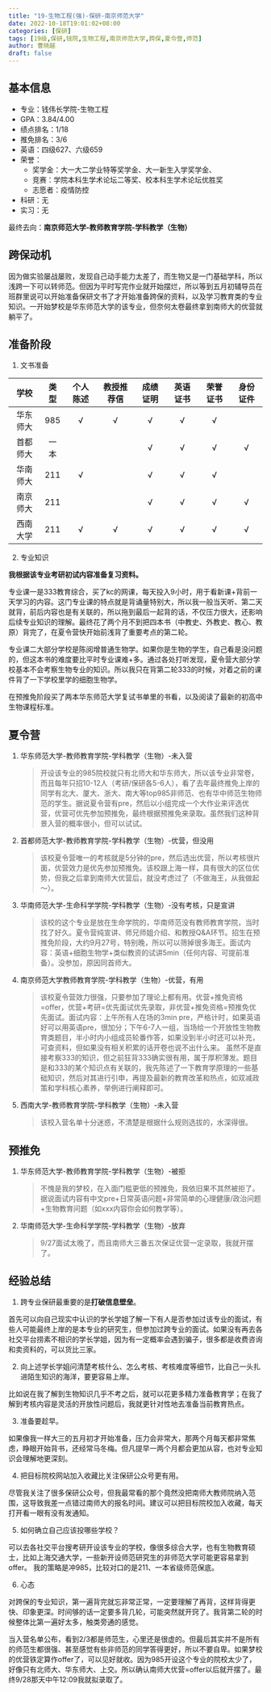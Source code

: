 ```yaml
---
title: "19-生物工程(强)-保研-南京师范大学"
date: 2022-10-18T19:01:02+08:00
categories: [保研]
tags: [19级,保研,钱院,生物工程,南京师范大学,跨保,夏令营,师范]
author: 曹晓越
draft: false
---
```


## 基本信息
- 专业：钱伟长学院-生物工程
- GPA：3.84/4.00
- 绩点排名：1/18
- 推免排名：3/6
- 英语：四级627、六级659
- 荣誉：
  - 奖学金：大一大二学业特等奖学金、大一新生入学奖学金、
  - 竞赛：学院本科生学术论坛二等奖、校本科生学术论坛优胜奖
  - 志愿者：疫情防控
- 科研：无
- 实习：无

最终去向：**南京师范大学-教师教育学院-学科教学（生物）**

## 跨保动机
因为做实验屡战屡败，发现自己动手能力太差了，而生物又是一门基础学科，所以浅跨一下可以转师范。但因为平时写完作业就开始摆烂，所以等到五月初辅导员在班群里说可以开始准备保研文书了才开始准备跨保的资料，以及学习教育类的专业知识。一开始梦校是华东师范大学的该专业，但奈何太卷最终拿到南师大的优营就躺平了。

## 准备阶段
1. 文书准备

| 学校   | 类型 | 个人陈述 | 教授推荐信 | 成绩证明 | 英语证书 | 荣誉证书 | 身份证件 |
| :--------: | :----: | :--------: | :----------: | :--------: | :--------: | :--------: | :--------: |
| 华东师大 | 985  | √      | √        | √      | √      | √      |          |
| 首都师大 | 一本 |          |            | √      | √      | √      | √      |
| 华南师大 | 211  | √      |            | √      | √      | √      |          |
| 南京师大 | 211  |          |            | √      | √      | √      | √      |
| 西南大学 | 211  | √      | √        | √      | √      | √      | √  |

2. 专业知识

**我根据该专业考研初试内容准备复习资料。**

专业课一是333教育综合，买了kc的网课，每天投入9小时，用于看新课+背前一天学习的内容。这门专业课的特点就是背诵量特别大，所以我一般当天听、第二天就背，前后内容也是有关联的，所以拖到最后一起背的话，不仅压力很大，还影响后续专业知识的理解。最终花了两个月不到把四本书（中教史、外教史、教心、教原）背完了，在夏令营快开始前浅背了重要考点的第二轮。

专业课二大部分学校是陈阅增普通生物学。如果你是生物的学生，自己看是没问题的，但这本书的难度要比平时专业课难+多。通过各处打听发现，夏令营大部分学校基本不会考察生物专业的知识。所以我只在背第二轮333的时候，对着之前的课件背了一下学校里学的细胞生物学。

在预推免阶段买了两本华东师范大学复试书单里的书看，以及阅读了最新的初高中生物课程标准。

## 夏令营
1. 华东师范大学-教师教育学院-学科教学（生物）-未入营
   > 开设该专业的985院校就只有北师大和华东师大，所以该专业非常卷，而且每年只招10-12人（考研/保研各5-6人），看了去年最终推免上岸的同学有北大、厦大、浙大、南大等top985非师范、也有华中师范生物师范的学生。据说夏令营有pre，然后以小组完成一个大作业来评选优营，优营可优先参加预推免，最终根据预推免来录取。虽然我们这种背景入营的概率很小，但可以试试。
2. 首都师范大学-教师教育学院-学科教学（生物）-优营，但没用
   > 该校夏令营唯一的考核就是5分钟的pre，然后选出优营，所以考核很片面，优营效力是优先参加预推免。该校跟上海一样，具有很大的区位优势，但我之后拿到南师大优营后，就没考虑过了（不做海王，从我做起～）。
3. 华南师范大学-生命科学学院-学科教学（生物）-没有考核，只是宣讲
   > 该校的这个专业是放在生命学院的，华南师范没有教师教育学院，当时找了好久。夏令营纯宣讲、师兄师姐介绍、和教授Q&A环节。招生在预推免阶段，大约9月27号，特别晚，所以可以筛掉很多海王。面试内容：英语+细胞生物学+类似教资的试讲5min（任何内容、可提前准备）。没参加，原因同首师大。
4. 南京师范大学教师教育学院-学科教学（生物）-优营，有用
   > 该校夏令营效力很强，只要参加了理论上都有用。优营+推免资格=offer，优营+考研=优先面试优先录取，非优营+推免资格=预推免优先面试。面试内容：上午所有人在场的3min pre，严格计时，如果英语好可以用英语pre，很加分；下午6-7人一组，当场给一个开放性生物教育类题目，半小时内小组成员轮番作答，如果没到半小时还可以补充，可查资料，但如果没有相关积累的话开卷也说不出什么来。
虽然不是直接考察333的知识，但之前狂背333确实很有用，属于厚积薄发。题目是和333的某个知识点有关联的，我先陈述了一下教育学原理的一些基础知识，然后对其进行引申，再提及最新的教育改革和热点，如双减政策和学科核心素养，举例进行阐释即可。
5. 西南大学-教师教育学院-学科教学（生物）-未入营
   > 该校入营名单十分迷惑，不清楚是根据什么规则选拔的，水深得很。

[//]: (因为公示的excel细目都还在，所以我看到有人六级没过进了面，有人的荣誉只有宿舍长进了面，基本上所有人都是一本，几乎没有211的同学，但与其同类型的学校如南师大，就有约1/4同学是211的，只能猜测是该校怕211同学海了它吧。其中很多同学都是党员或者预备党员，咱也不敢问、不敢说什么。我真的拴Q。（为避免一些麻烦，这一段请等我毕业了再发布）)

## 预推免
1. 华东师范大学-教师教育学院-学科教学（生物）-被拒
   > 不愧是我的梦校，在入面门槛更低的预推免，我依旧果不其然被拒了。据说面试内容有中文pre+日常英语问题+非常简单的心理健康/政治问题+生物教育问题（如xxx内容你会如何教学等）。
2. 华南师范大学-生命科学学院-学科教学（生物）-放弃
   > 9/27面试太晚了，而且南师大三番五次保证优营一定录取，我就开摆了。

## 经验总结
1. 跨专业保研最重要的是**打破信息壁垒**。

首先可以向自己现实中认识的学长学姐了解一下有人是否参加过该专业的面试，有些人可能最终上岸的是本专业的研究生，但参加过跨专业的面试。如果没有再去各社交平台捞素不相识的学长学姐，因为有一定概率会遇到骗子，很多都是收费咨询和卖资料的，可以货比三家。

2. 向上述学长学姐问清楚考核什么、怎么考核、考核难度等细节，比自己一头扎进陌生知识的海洋，要更容易上岸。

比如说在我了解到生物知识几乎不考之后，就可以花更多精力准备教育学；在我了解到考核内容是灵活的开放性问题后，我就更针对性地去准备当前教育热点。

3. 准备要趁早。

如果像我一样大三的五月初才开始准备，压力会非常大，那两个月每天都非常焦虑，睁眼开始背书，还经常马冬梅。但凡提早一两个月都会更加从容，也对专业知识会理解地更深刻。

4. 把目标院校网站加入收藏比关注保研公众号更有用。

尽管我关注了很多保研公众号，但我最常看的那个竟然没把南师大教师院纳入范围，这导致我差一点错过南师大的报名时间。建议可以把目标院校加入收藏，每天打开看一眼有没有发通知。

5. 如何确立自己应该投哪些学校？

可以去各社交平台搜考研开设该专业的学校，像很多综合大学，也有生物教育硕士，比如上海交通大学，一些新开设师范研究生的非师范大学可能更容易拿到offer。
我的策略是冲985，比较对口的是211、一本省级师范保底。

6. 心态

对跨保的专业知识，第一遍背完就忘非常正常，一定要理解了再背，这样背得更快、印象更深。时间够的话一定要多背几轮，可能突然就开窍了。我背第二轮的时候整体比第一遍好太多，触类旁通的感觉。

当入营名单公布，看到2/3都是师范生，心里还是很虚的。但最后其实并不是所有的师范生都很强、甚至感觉有些非师范的同学答得更好，所以不要自卑。如果梦校的优营铁定算作offer了，可以见好就收。因为985开设这个专业的院校太少了，好像只有北师大、华东师大、上交。所以确认南师大优营=offer以后就开摆了。最终9/28那天中午12:09我就拟录取了。
